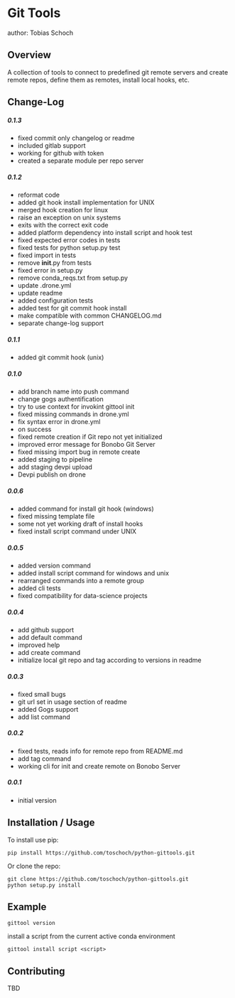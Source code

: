 Git Tools
===============================
author: Tobias Schoch

Overview
--------

A collection of tools to connect to predefined git remote servers and create remote repos, define them as remotes, install local hooks, etc.


Change-Log
----------
##### 0.1.3
* fixed commit only changelog or readme
* included gitlab support
* working for github with token
* created a separate module per repo server

##### 0.1.2
* reformat code
* added git hook install implementation for UNIX
* merged hook creation for linux
* raise an exception on unix systems
* exits with the correct exit code
* added platform dependency into install script and hook test
* fixed expected error codes in tests
* fixed tests for python setup.py test
* fixed import in tests
* remove __init__.py from tests
* fixed error in setup.py
* remove conda_reqs.txt from setup.py
* update .drone.yml
* update readme
* added configuration tests
* added test for git commit hook install
* make compatible with common CHANGELOG.md
* separate change-log support

##### 0.1.1
* added git commit hook (unix)

##### 0.1.0
* add branch name into push command
* change gogs authentification
* try to use context for invokint gittool init
* fixed missing commands in drone.yml
* fix syntax error in drone.yml
* on success
* fixed remote creation if Git repo not yet initialized
* improved error message for Bonobo Git Server
* fixed missing import bug in remote create
* added staging to pipeline
* add staging devpi upload
* Devpi publish on drone

##### 0.0.6
* added command for install git hook (windows)
* fixed missing template file
* some not yet working draft of install hooks
* fixed install script command under UNIX

##### 0.0.5
* added version command
* added install script command for windows and unix
* rearranged commands into a remote group
* added cli tests
* fixed compatibility for data-science projects
##### 0.0.4
* add github support
* add default command
* improved help
* add create command
* initialize local git repo and tag according to versions in readme

##### 0.0.3
* fixed small bugs
* git url set in usage section of readme
* added Gogs support
* add list command

##### 0.0.2
* fixed tests, reads info for remote repo from README.md
* add tag command
* working cli for init and create remote on Bonobo Server

##### 0.0.1
* initial version


Installation / Usage
--------------------

To install use pip:

```
pip install https://github.com/toschoch/python-gittools.git
```


Or clone the repo:

```
git clone https://github.com/toschoch/python-gittools.git
python setup.py install
```

Example
-------

```
gittool version
```

install a script from the current active conda environment

```
gittool install script <script>
```

Contributing
------------

TBD
